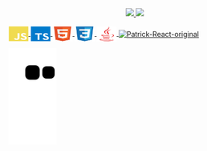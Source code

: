 <div align="center">
  <a href="https://github.com/PatrickBritoK">
  <img height="180em" src="https://github-readme-stats.vercel.app/api?username=PatrickBritoK&show_icons=true&theme=midnight-purple&include_all_commits=true&count_private=true"/>
  <img height="180em" src="https://github-readme-stats.vercel.app/api/top-langs/?username=PatrickBritoK&layout=compact&langs_count=7&theme=midnight-purple"/>
</div>
 <div style="display: inline_block"><br>
  <img align="center" alt="Patrick-Js" height="30" width="40" src="https://raw.githubusercontent.com/devicons/devicon/master/icons/javascript/javascript-plain.svg">
  <img align="center" alt="Patrick-typescript" height="30" width="40" src="https://raw.githubusercontent.com/devicons/devicon/master/icons/typescript/typescript-plain.svg">
  <img align="center" alt="Patrick-HTML" height="30" width="40" src="https://raw.githubusercontent.com/devicons/devicon/master/icons/html5/html5-original.svg">
  <img align="center" alt="Patrick-CSS" height="30" width="40" src="https://raw.githubusercontent.com/devicons/devicon/master/icons/css3/css3-original.svg">
  <img align="center" alt="Patrick-Java" height="30" width="40" src="https://raw.githubusercontent.com/devicons/devicon/master/icons/java/java-plain.svg">
  <img align="center" alt="Patrick-React-original" height="30" width="40" src="https://raw.githubusercontent.com/devicons/devicon/master/icons/react-original/react-original-plain.svg">
  
  


  ![Snake animation](https://github.com/rafaballerini/rafaballerini/blob/output/github-contribution-grid-snake.svg)
